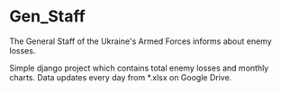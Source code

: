 # Gen_Staff
The General Staff of the Ukraine's Armed Forces informs about enemy losses.

Simple django project which contains total enemy losses and monthly charts.
Data updates every day from *.xlsx on Google Drive.
